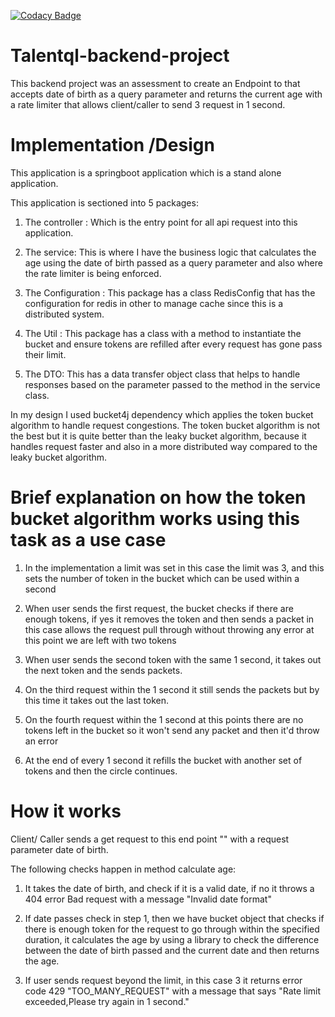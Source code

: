 [![Codacy Badge](https://app.codacy.com/project/badge/Grade/48f2732e2d8f44e98e9a081f71671047)](https://www.codacy.com/gh/liomotolani/talentql-backend-project/dashboard?utm_source=github.com&amp;utm_medium=referral&amp;utm_content=liomotolani/talentql-backend-project&amp;utm_campaign=Badge_Grade)

# Talentql-backend-project
This backend project was an assessment to create an Endpoint to that accepts date of birth as a query parameter and returns the current age
with a rate limiter that allows client/caller to send 3 request in 1 second.

# Implementation /Design
This application is a springboot application which is a stand alone application.

This application is sectioned into 5 packages:
1. The controller : Which is the entry point for all api request into this application.

2. The service: This is where I have the business logic that calculates the age using the date of birth passed as a query parameter and also where the rate limiter is being enforced.

3. The Configuration : This package has a class RedisConfig that has the configuration for redis in other to manage cache since this is a distributed system.

4. The Util : This package has a class with a method to instantiate the bucket and ensure tokens are refilled after every request has gone pass their limit.

5. The DTO: This has a data transfer object class that helps to handle responses based on the parameter passed to the method in the service class.

In my design I used bucket4j dependency which applies the token bucket algorithm to handle request congestions. The token bucket algorithm is not the best but it is quite better than the leaky bucket algorithm, because it handles request faster and also in a more distributed way compared to the leaky bucket algorithm.

# Brief explanation on how the token bucket algorithm works using this task as a use case
1. In the implementation a limit was set in this case the limit was 3, and this sets the number of token in the bucket which can be used within a second

2. When user sends the first request, the bucket checks if there are enough tokens, if yes it removes the token and then sends a packet in this case allows the request pull through without throwing any error at this point we are left with two tokens

3. When user sends the second token with the same 1 second, it takes out the next token and the sends packets.

4. On the third request within the 1 second it still sends the packets but by this time it takes out the last token.

5. On the fourth request within the 1 second at this points there are no tokens left in the bucket so it won't send any packet and then it'd throw an error

6. At the end of every 1 second it refills the bucket with another set of tokens and then the circle continues.

# How it works
Client/ Caller sends a get request to this end point "" with a request parameter date of birth.

The following checks happen in method calculate age:
1. It takes the date of birth, and check if it is a valid date, if no it throws a 404 error Bad request with a message "Invalid date format"

2. If date passes check in step 1, then we have bucket object that checks if there is enough token for the request to go through within the specified duration, it calculates the age by using a library to check the difference between the date of birth passed and the current date and then returns the age.

3. If user sends request beyond the limit, in this case 3 it returns error code 429 "TOO_MANY_REQUEST" with a message that says "Rate limit exceeded,Please try again in 1 second."
